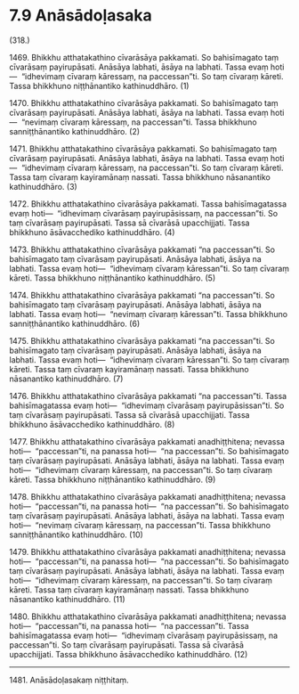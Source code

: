# 7.9 Anāsādoḷasaka

(318.)

1469\. Bhikkhu atthatakathino cīvarāsāya pakkamati. So bahisīmagato taṃ cīvarāsaṃ payirupāsati. Anāsāya labhati, āsāya na labhati. Tassa evaṃ hoti—  “idhevimaṃ cīvaraṃ kāressaṃ, na paccessan”ti. So taṃ cīvaraṃ kāreti. Tassa bhikkhuno niṭṭhānantiko kathinuddhāro. (1)

1470\. Bhikkhu atthatakathino cīvarāsāya pakkamati. So bahisīmagato taṃ cīvarāsaṃ payirupāsati. Anāsāya labhati, āsāya na labhati. Tassa evaṃ hoti—  “nevimaṃ cīvaraṃ kāressaṃ, na paccessan”ti. Tassa bhikkhuno sanniṭṭhānantiko kathinuddhāro. (2)

1471\. Bhikkhu atthatakathino cīvarāsāya pakkamati. So bahisīmagato taṃ cīvarāsaṃ payirupāsati. Anāsāya labhati, āsāya na labhati. Tassa evaṃ hoti—  “idhevimaṃ cīvaraṃ kāressaṃ, na paccessan”ti. So taṃ cīvaraṃ kāreti. Tassa taṃ cīvaraṃ kayiramānaṃ nassati. Tassa bhikkhuno nāsanantiko kathinuddhāro. (3)

1472\. Bhikkhu atthatakathino cīvarāsāya pakkamati. Tassa bahisīmagatassa evaṃ hoti—  “idhevimaṃ cīvarāsaṃ payirupāsissaṃ, na paccessan”ti. So taṃ cīvarāsaṃ payirupāsati. Tassa sā cīvarāsā upacchijjati. Tassa bhikkhuno āsāvacchediko kathinuddhāro. (4)

1473\. Bhikkhu atthatakathino cīvarāsāya pakkamati “na paccessan”ti. So bahisīmagato taṃ cīvarāsaṃ payirupāsati. Anāsāya labhati, āsāya na labhati. Tassa evaṃ hoti—  “idhevimaṃ cīvaraṃ kāressan”ti. So taṃ cīvaraṃ kāreti. Tassa bhikkhuno niṭṭhānantiko kathinuddhāro. (5)

1474\. Bhikkhu atthatakathino cīvarāsāya pakkamati “na paccessan”ti. So bahisīmagato taṃ cīvarāsaṃ payirupāsati. Anāsāya labhati, āsāya na labhati. Tassa evaṃ hoti—  “nevimaṃ cīvaraṃ kāressan”ti. Tassa bhikkhuno sanniṭṭhānantiko kathinuddhāro. (6)

1475\. Bhikkhu atthatakathino cīvarāsāya pakkamati “na paccessan”ti. So bahisīmagato taṃ cīvarāsaṃ payirupāsati. Anāsāya labhati, āsāya na labhati. Tassa evaṃ hoti—  “idhevimaṃ cīvaraṃ kāressan”ti. So taṃ cīvaraṃ kāreti. Tassa taṃ cīvaraṃ kayiramānaṃ nassati. Tassa bhikkhuno nāsanantiko kathinuddhāro. (7)

1476\. Bhikkhu atthatakathino cīvarāsāya pakkamati “na paccessan”ti. Tassa bahisīmagatassa evaṃ hoti—  “idhevimaṃ cīvarāsaṃ payirupāsissan”ti. So taṃ cīvarāsaṃ payirupāsati. Tassa sā cīvarāsā upacchijjati. Tassa bhikkhuno āsāvacchediko kathinuddhāro. (8)

1477\. Bhikkhu atthatakathino cīvarāsāya pakkamati anadhiṭṭhitena; nevassa hoti—  “paccessan”ti, na panassa hoti—  “na paccessan”ti. So bahisīmagato taṃ cīvarāsaṃ payirupāsati. Anāsāya labhati, āsāya na labhati. Tassa evaṃ hoti—  “idhevimaṃ cīvaraṃ kāressaṃ, na paccessan”ti. So taṃ cīvaraṃ kāreti. Tassa bhikkhuno niṭṭhānantiko kathinuddhāro. (9)

1478\. Bhikkhu atthatakathino cīvarāsāya pakkamati anadhiṭṭhitena; nevassa hoti—  “paccessan”ti, na panassa hoti—  “na paccessan”ti. So bahisīmagato taṃ cīvarāsaṃ payirupāsati. Anāsāya labhati, āsāya na labhati. Tassa evaṃ hoti—  “nevimaṃ cīvaraṃ kāressaṃ, na paccessan”ti. Tassa bhikkhuno sanniṭṭhānantiko kathinuddhāro. (10)

1479\. Bhikkhu atthatakathino cīvarāsāya pakkamati anadhiṭṭhitena; nevassa hoti—  “paccessan”ti, na panassa hoti—  “na paccessan”ti. So bahisīmagato taṃ cīvarāsaṃ payirupāsati. Anāsāya labhati, āsāya na labhati. Tassa evaṃ hoti—  “idhevimaṃ cīvaraṃ kāressaṃ, na paccessan”ti. So taṃ cīvaraṃ kāreti. Tassa taṃ cīvaraṃ kayiramānaṃ nassati. Tassa bhikkhuno nāsanantiko kathinuddhāro. (11)

1480\. Bhikkhu atthatakathino cīvarāsāya pakkamati anadhiṭṭhitena; nevassa hoti—  “paccessan”ti, na panassa hoti—  “na paccessan”ti. Tassa bahisīmagatassa evaṃ hoti—  “idhevimaṃ cīvarāsaṃ payirupāsissaṃ, na paccessan”ti. So taṃ cīvarāsaṃ payirupāsati. Tassa sā cīvarāsā upacchijjati. Tassa bhikkhuno āsāvacchediko kathinuddhāro. (12)

---

1481\. Anāsādoḷasakaṃ niṭṭhitaṃ.
